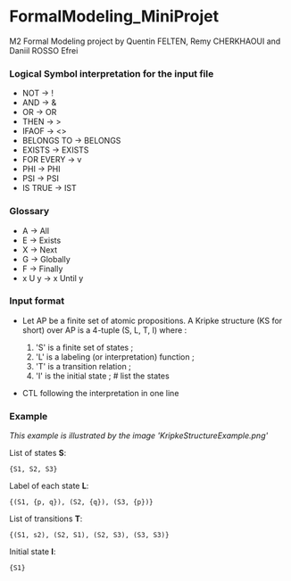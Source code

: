 # FormalModeling_MiniProjet

M2 Formal Modeling project by Quentin FELTEN, Remy CHERKHAOUI and Daniil ROSSO
Efrei

### Logical Symbol interpretation for the input file

- NOT → !
- AND → &
- OR → OR
- THEN → >
- IFAOF → <>
- BELONGS TO → BELONGS
- EXISTS → EXISTS
- FOR EVERY → v
- PHI → PHI
- PSI → PSI
- IS TRUE → IST

### Glossary

- A → All
- E → Exists
- X → Next
- G → Globally
- F → Finally
- x U y → x Until y

### Input format

- Let AP be a finite set of atomic propositions. A Kripke structure (KS for short) over AP is a 4-tuple (S, L, T, I) where :

  1. 'S' is a finite set of states ;
  2. 'L' is a labeling (or interpretation) function ;
  3. 'T' is a transition relation ;
  4. 'I' is the initial state ; # list the states

- CTL following the interpretation in one line

### Example

_This example is illustrated by the image 'KripkeStructureExample.png'_

List of states **S**:

`{S1, S2, S3}`

Label of each state **L**:

`{(S1, {p, q}), (S2, {q}), (S3, {p})}`

List of transitions **T**:

`{(S1, s2), (S2, S1), (S2, S3), (S3, S3)}`

Initial state **I**:

`{S1}`
